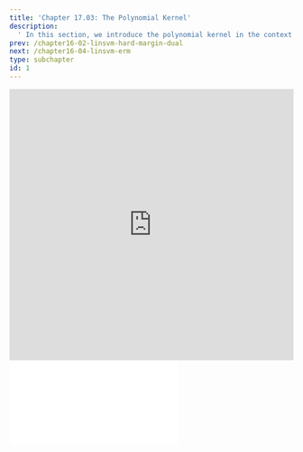```yaml
---
title: 'Chapter 17.03: The Polynomial Kernel'
description:
  ' In this section, we introduce the polynomial kernel in the context of SVMs. '
prev: /chapter16-02-linsvm-hard-margin-dual
next: /chapter16-04-linsvm-erm
type: subchapter
id: 1
---
```



<!-- Hier jetzt die neuen Links einpflegen -->


<exercise id="1" title="Video Lecture">
<iframe width="100%" height="480" src="https://www.youtube.com/embed/YsMdZ4tjuMM" frameborder="0" allow="accelerometer; autoplay; encrypted-media; gyroscope; picture-in-picture" allowfullscreen></iframe>
</exercise>

<exercise id="2" title="Slides">
<object data="pdfs/17/slides-nonlinsvm-kernel-poly.pdf" type="application/pdf" style="width:100%;height:480px">
    <embed src="pdfs/17/slides-nonlinsvm-kernel-poly.pdf" type="application/pdf" />
</object>
</exercise>

